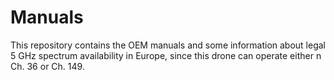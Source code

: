 # Manuals

This repository contains the OEM manuals and some information about legal 5 GHz spectrum availability in Europe, since this drone can operate either n Ch. 36 or Ch. 149.
